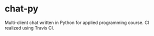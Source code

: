 # chat-py
Multi-client chat written in Python for applied programming course.
CI realized using Travis CI.
